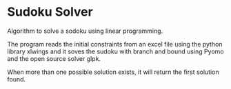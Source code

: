 # Sudoku Solver


Algorithm to solve a sodoku using linear programming.

The program reads the initial constraints from an excel file using the python library xlwings and it soves the sudoku with branch and bound using Pyomo and the open source solver glpk.

When more than one possible solution exists, it will return the first solution found. 
